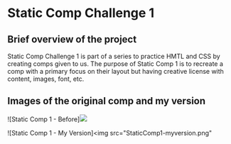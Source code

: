 <h1>Static Comp Challenge 1</h1>

<h2>Brief overview of the project</h2>
<p>Static Comp Challenge 1 is part of a series to practice HMTL and CSS by creating comps given to us. The purpose of Static Comp 1 is to recreate a comp with a primary focus on their layout but having creative license with content, images, font, etc.</p> 

<h2>Images of the original comp and my version</h2>

![Static Comp 1 - Before]<img src="StaticComp1-given comp.png">


![Static Comp 1 - My Version]<img src="StaticComp1-myversion.png"